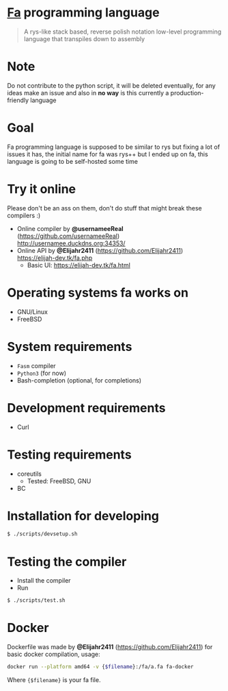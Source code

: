# [Fa](<https://en.wikipedia.org/wiki/Fa_(letter)>) programming language

> A rys-like stack based, reverse polish notation low-level programming
> language that transpiles down to assembly

# Note

Do not contribute to the python script, it will be deleted eventually,
for any ideas make an issue and also in **no way** is this currently
a production-friendly language

# Goal

Fa programming language is supposed to be similar to rys but
fixing a lot of issues it has, the initial name for fa was
rys++ but I ended up on fa, this language is going to be self-hosted
some time

# Try it online

Please don't be an ass on them, don't do stuff that
might break these compilers :)

-   Online compiler by **@usernameeReal** (<https://github.com/usernameeReal>) <http://usernamee.duckdns.org:34353/>
-   Online API by **@Elijahr2411** (<https://github.com/Elijahr2411>) <https://elijah-dev.tk/fa.php>
    -   Basic UI: <https://elijah-dev.tk/fa.html>

# Operating systems fa works on

-   GNU/Linux
-   FreeBSD

# System requirements

-   `Fasm` compiler
-   `Python3` (for now)
-   Bash-completion (optional, for completions)

# Development requirements

-   Curl

# Testing requirements

-   coreutils
    -   Tested: FreeBSD, GNU
-   BC

# Installation for developing

```bash
$ ./scripts/devsetup.sh
```

# Testing the compiler

-   Install the compiler
-   Run

```bash
$ ./scripts/test.sh
```

# Docker

Dockerfile was made by **@Elijahr2411** (https://github.com/Elijahr2411) for basic docker compilation,
usage:

```bash
docker run --platform amd64 -v {$filename}:/fa/a.fa fa-docker
```

Where `{$filename}` is your fa file.
